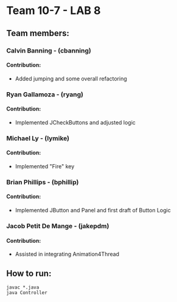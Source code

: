 # Team 10-7 - LAB 8

## Team members:


### Calvin Banning - (cbanning)
#### Contribution:
* Added jumping and some overall refactoring

### Ryan Gallamoza - (ryang)
#### Contribution:
* Implemented JCheckButtons and adjusted logic

### Michael Ly - (lymike)
#### Contribution:
* Implemented "Fire" key

### Brian Phillips - (bphillip)
#### Contribution:
* Implemented JButton and Panel and first draft of Button Logic

### Jacob Petit De Mange - (jakepdm)
#### Contribution:
* Assisted in integrating Animation4Thread


## How to run:
```
javac *.java
java Controller
```

